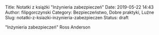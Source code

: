 Title: Notatki z książki "Inżynieria zabezpieczeń"
Date: 2019-05-22 14:43
Author: filipgorczynski
Category: Bezpieczeństwo, Dobre praktyki, Luźne
Slug: notatki-z-ksiazki-inzynieria-zabezpieczen
Status: draft

"Inżynieria zabezpieczeń" Ross Anderson

 
